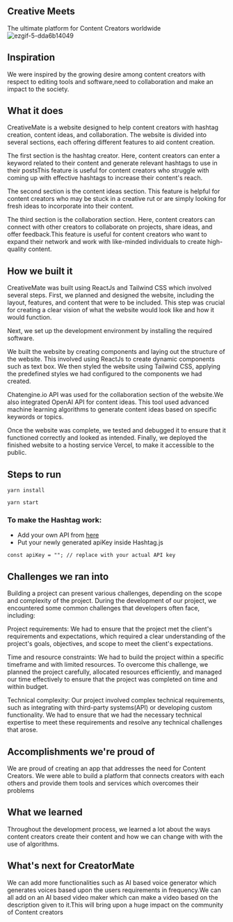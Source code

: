 
## Creative Meets

The ultimate platform for Content Creators worldwide![ezgif-5-dda6b14049](https://user-images.githubusercontent.com/74983536/222953685-cd1f07fc-04da-447d-9a98-1d07cc650389.gif)

## Inspiration

We were inspired by the growing desire among content creators with respect to editing tools and software,need to collaboration and make an impact to the society.
## What it does

CreativeMate is a website designed to help content creators with hashtag creation, content ideas, and collaboration. The website is divided into several sections, each offering different features to aid content creation.

The first section is the hashtag creator. Here, content creators can enter a keyword related to their content and generate relevant hashtags to use in their postsThis feature is useful for content creators who struggle with coming up with effective hashtags to increase their content's reach.

The second section is the content ideas section. This feature is helpful for content creators who may be stuck in a creative rut or are simply looking for fresh ideas to incorporate into their content.

The third section is the collaboration section. Here, content creators can connect with other creators to collaborate on projects, share ideas, and offer feedback.This feature is useful for content creators who want to expand their network and work with like-minded individuals to create high-quality content.

## How we built it

CreativeMate was built using ReactJs and Tailwind CSS which involved several steps. First, we planned and designed the website, including the layout, features, and content that were to be included. This step was crucial for creating a clear vision of what the website would look like and how it would function.

Next, we set up the development environment by installing the required software.

We built the website by creating components and laying out the structure of the website. This involved using ReactJs to create dynamic components such as text box. We then styled the website using Tailwind CSS, applying the predefined styles we had configured to the components we had created.

Chatengine.io API was used for the collaboration section of the website.We also integrated OpenAI API for content ideas. This tool used advanced machine learning algorithms to generate content ideas based on specific keywords or topics.

Once the website was complete, we tested and debugged it to ensure that it functioned correctly and looked as intended. Finally, we deployed the finished website to a hosting service Vercel, to make it accessible to the public.

## Steps to run
 
 ``yarn install``
 
 ``yarn start``
 
### To make the Hashtag work:

- Add your own API from [here](https://platform.openai.com/account/api-keys)
- Put your newly generated apiKey inside Hashtag.js 


 ``const apiKey = ""; // replace with your actual API key``



##  Challenges we ran into

Building a project can present various challenges, depending on the scope and complexity of the project. During the development of our project, we encountered some common challenges that developers often face, including:

Project requirements: We had to ensure that the project met the client's requirements and expectations, which required a clear understanding of the project's goals, objectives, and scope to meet the client's expectations.

Time and resource constraints: We had to build the project within a specific timeframe and with limited resources. To overcome this challenge, we planned the project carefully, allocated resources efficiently, and managed our time effectively to ensure that the project was completed on time and within budget.

Technical complexity: Our project involved complex technical requirements, such as integrating with third-party systems(API) or developing custom functionality. We had to ensure that we had the necessary technical expertise to meet these requirements and resolve any technical challenges that arose.

## Accomplishments we're proud of


We are proud of creating an app that addresses the need for Content Creators. We were able to build a platform that connects creators with each others and provide them tools and services which overcomes their problems
## What we learned

Throughout the development process, we learned a lot about the ways content creators create their content and how we can change with with the use of algorithms.
## What's next for CreatorMate

We can add more functionalities such as AI based voice generator which generates voices based upon the users requirements in frequency.We can all add on an AI based video maker which can make a video based on the description given to it.This will bring upon a huge impact on the community of Content creators 
